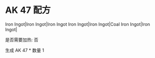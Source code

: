 # AK 47 配方

Iron Ingot|Iron Ingot|Iron Ingot
Iron Ingot|Iron Ingot|Coal
Iron Ingot|Iron Ingot|

是否需要加热: 否

生成 AK 47 \* 数量 1
